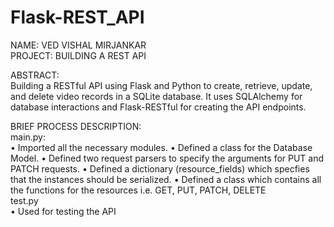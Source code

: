 # Flask-REST_API

NAME: VED VISHAL MIRJANKAR <br/>
PROJECT: BUILDING A REST API <br/>

ABSTRACT: <br/>
Building a RESTful API using Flask and Python to create, retrieve, update, and delete video records in a SQLite database. It uses SQLAlchemy for database interactions and Flask-RESTful for creating the API endpoints. </br>

BRIEF PROCESS DESCRIPTION:<br/>
main.py:<br>
•	Imported all the necessary modules.
•	Defined a class for the Database Model.
•	Defined two request parsers to specify the arguments for PUT and PATCH requests.
•	Defined a dictionary (resource_fields) which specfies that the instances should be serialized.
•	Defined a class which contains all the functions for the resources i.e. GET, PUT, PATCH, DELETE<br>
test.py<br>
•	Used for testing the API<br>








